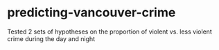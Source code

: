 # predicting-vancouver-crime
Tested 2 sets of hypotheses on the proportion of violent vs. less violent crime during the day and night
